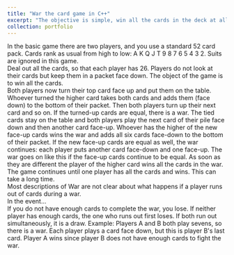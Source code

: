 ```yaml
---
title: "War the card game in C++"
excerpt: "The objective is simple, win all the cards in the deck at all costs. 1<br/><img src='/images/portfolio-War'>"
collection: portfolio
---
```


<!-- This is an item in your portfolio. It can be have images or nice text. If you name the file .md, it will be parsed as markdown. If you name the file .html, it will be parsed as HTML.  -->
In the basic game there are two players, and you use a standard 52 card pack. Cards rank as usual from high to low: A K Q J T 9 8 7 6 5 4 3 2. Suits are ignored in this game.  
Deal out all the cards, so that each player has 26. Players do not look at their cards but keep them in a packet face down. The object of the game is to win all the cards.  
Both players now turn their top card face up and put them on the table. Whoever turned the higher card takes both cards and adds them (face down) to the bottom of their packet. Then both players turn up their next card and so on.
If the turned-up cards are equal, there is a war. The tied cards stay on the table and both players play the next card of their pile face down and then another card face-up. Whoever has the higher of the new face-up cards wins the war and adds all six cards face-down to the bottom of their packet. If the new face-up cards are equal as well, the war continues: each player puts another card face-down and one face-up. The war goes on like this if the face-up cards continue to be equal. As soon as they are different the player of the higher card wins all the cards in the war.  
The game continues until one player has all the cards and wins. This can take a long time.  
Most descriptions of War are not clear about what happens if a player runs out of cards during a war.   
In the event…  
If you do not have enough cards to complete the war, you lose. If neither player has enough cards, the one who runs out first loses. If both run out simultaneously, it is a draw. Example: Players A and B both play sevens, so there is a war. Each player plays a card face down, but this is player B's last card. Player A wins since player B does not have enough cards to fight the war.
